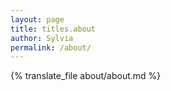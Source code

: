 ```yaml
---
layout: page
title: titles.about
author: Sylvia
permalink: /about/
---
```


{% translate_file about/about.md %}
